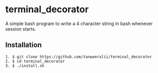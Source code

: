 # terminal_decorator
A simple bash program to write a 4 character string in bash whenever session starts.

## Installation
````
1. $ git clone https://github.com/tanweeralii/terminal_decorator
2. $ cd terminal_decorator
3. $ ./install.sh
````

